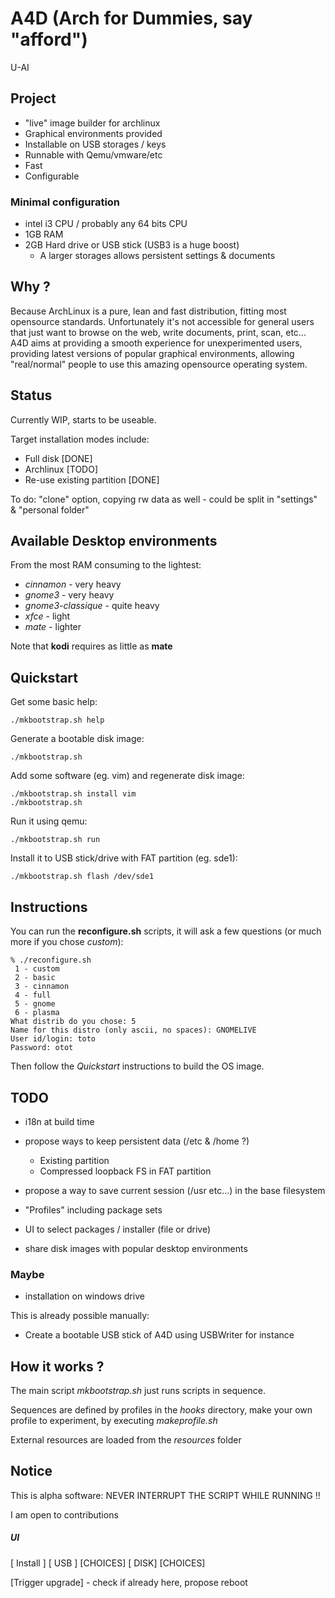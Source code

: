 # A4D (Arch for Dummies, say "afford")

U-AI

## Project

- "live" image builder for archlinux
- Graphical environments provided
- Installable on USB storages / keys
- Runnable with Qemu/vmware/etc
- Fast
- Configurable

### Minimal configuration

- intel i3 CPU / probably any 64 bits CPU
- 1GB RAM
- 2GB Hard drive or USB stick (USB3 is a huge boost)
    - A larger storages allows persistent settings & documents

## Why ?

Because ArchLinux is a pure, lean and fast distribution, fitting most opensource standards.
Unfortunately it's not accessible for general users that just want to browse on the web,
write documents, print, scan, etc...
A4D aims at providing a smooth experience for unexperimented users,
providing latest versions of popular graphical environments, allowing "real/normal" people to
use this amazing opensource operating system.

## Status

Currently WIP, starts to be useable.

Target installation modes include:

- Full disk [DONE]
- Archlinux [TODO]
- Re-use existing partition [DONE]

To do: "clone" option, copying rw data as well
    - could be split in "settings" & "personal folder"

## Available Desktop environments

From the most RAM consuming to the lightest:

- *cinnamon* - very heavy
- *gnome3* - very heavy
- *gnome3-classique* - quite heavy
- *xfce* - light
- *mate* - lighter

Note that **kodi** requires as little as **mate**

## Quickstart

Get some basic help:

    ./mkbootstrap.sh help 

Generate a bootable disk image:

    ./mkbootstrap.sh

Add some software (eg. vim) and regenerate disk image:

    ./mkbootstrap.sh install vim
    ./mkbootstrap.sh

Run it using qemu:

    ./mkbootstrap.sh run

Install it to USB stick/drive with FAT partition (eg. sde1):

    ./mkbootstrap.sh flash /dev/sde1

## Instructions

You can run the **reconfigure.sh** scripts, it will ask a few questions (or much more if you chose *custom*):

    % ./reconfigure.sh
     1 - custom
     2 - basic
     3 - cinnamon
     4 - full
     5 - gnome
     6 - plasma
    What distrib do you chose: 5
    Name for this distro (only ascii, no spaces): GNOMELIVE
    User id/login: toto
    Password: otot

Then follow the *Quickstart* instructions to build the OS image.

## TODO

- i18n at build time

- propose ways to keep persistent data (/etc & /home ?)
    - Existing partition
    - Compressed loopback FS in FAT partition

- propose a way to save current session (/usr etc...) in the base filesystem

- "Profiles" including package sets

- UI to select packages / installer (file or drive)

- share disk images with popular desktop environments

### Maybe

- installation on windows drive

This is already possible manually:

- Create a bootable USB stick of A4D using USBWriter for instance

## How it works ?

The main script *mkbootstrap.sh* just runs scripts in sequence.

Sequences are defined by profiles in the *hooks* directory, make your own profile to experiment, by executing *makeprofile.sh*

External resources are loaded from the *resources* folder

## Notice

This is alpha software: NEVER INTERRUPT THE SCRIPT WHILE RUNNING !!

I am open to contributions


##### UI

[ Install ]
    [ USB ]
        [CHOICES]
    [ DISK]
        [CHOICES]

[Trigger upgrade]
    - check if already here, propose reboot

